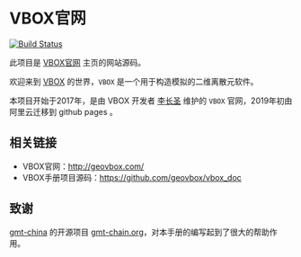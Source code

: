 # VBOX官网

[![Build Status](https://travis-ci.org/geovbox/geovbox.com.svg?branch=master)](https://travis-ci.org/geovbox/geovbox.com)

此项目是 [VBOX官网](http://geovbox.com) 主页的网站源码。

欢迎来到 [VBOX](http://geovbox.com/) 的世界，`VBOX` 是一个用于构造模拟的二维离散元软件。

本项目开始于2017年，是由 VBOX 开发者 [李长圣](http://geovbox.com/about/lichangsheng/) 维护的 `VBOX` 官网，2019年初由阿里云迁移到 github pages 。

## 相关链接

- VBOX官网：http://geovbox.com/
- VBOX手册项目源码：https://github.com/geovbox/vbox_doc


## 致谢

[gmt-china](https://github.com/gmt-china) 的开源项目 [gmt-chain.org](https://github.com/gmt-china/gmt-china.org)，对本手册的编写起到了很大的帮助作用。

